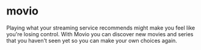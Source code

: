 # movio
Playing what your streaming service recommends might make you feel like you're losing control. With Movio you can discover new movies and series that you haven't seen yet so you can make your own choices again.
